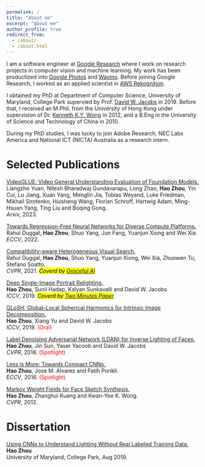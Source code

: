 ```yaml
---
permalink: /
title: "About me"
excerpt: "About me"
author_profile: true
redirect_from: 
  - /about/
  - /about.html
---
```

I am a software engineer at [Google Research](https://research.google) where I work on research projects in computer vision and machine learning. My work has been productized into [Google Photos](https://www.google.com/photos/about/) and [Waymo](https://waymo.com). Before joining Google Research, I worked as an applied scientist in [AWS Rekognition](
https://aws.amazon.com/rekognition/).

I obtained my PhD at Department of Computer Science, University of Maryland, College Park supervied by Prof. [David W. Jacobs](https://www.cs.umd.edu/~djacobs/) in 2019. Before that, I received an M.Phil. from the University of Hong Kong under supervision of Dr. [Kenneth K.Y. Wong](http://i.cs.hku.hk/~kykwong/) in 2012, and a B.Eng in the University of Science and Technology of China in 2010.

During my PhD studies, I was lucky to join Adobe Research, NEC Labs America and National ICT (NICTA) Australia as a research intern.


Selected Publications
======

<a href="https://arxiv.org/pdf/2307.03166.pdf"><papertitle>VideoGLUE: Video General Understanding Evaluation of Foundation Models.</papertitle></a>
<br>Liangzhe Yuan, Nitesh Bharadwaj Gundavarapu, Long Zhao, <strong>Hao Zhou</strong>, Yin Cui, Lu Jiang, Xuan Yang, Menglin Jia, Tobias Weyand, Luke Friedman, Mikhail Sirotenko, Huisheng Wang, Florian Schroff, Hartwig Adam, Ming-Hsuan Yang, Ting Liu and Boqing Gong.
<br><em>Arxiv</em>, 2023.

<a href="https://arxiv.org/pdf/2209.13740.pdf"><papertitle>Towards Regression-Free Neural Networks for Diverse Compute Platforms.</papertitle></a>
<br>Rahul Duggal, <strong>Hao Zhou</strong>, Shuo Yang, Jun Fang, Yuanjun Xiong and Wei Xia.
<br><em>ECCV</em>, 2022.

<a href="https://openaccess.thecvf.com/content/CVPR2021/papers/Duggal_Compatibility-Aware_Heterogeneous_Visual_Search_CVPR_2021_paper.pdf"> <papertitle>Compatibility-aware Heterogeneous Visual Search.</papertitle></a>
<br>Rahul Duggal, <strong>Hao Zhou</strong>, Shuo Yang, Yuanjun Xiong, Wei Xia, Zhuowen Tu, Stefano Soatto.
<br><em>CVPR</em>, 2021. <em><mark>Coverd by <a href="https://www.amazon.science/latest-news/graceful-ai">Graceful AI</a></mark></em>

<a href="https://openaccess.thecvf.com/content_ICCV_2019/papers/Zhou_Deep_Single-Image_Portrait_Relighting_ICCV_2019_paper.pdf"><papertitle>Deep Single-Image Portrait Relighting.</papertitle></a>
<br><strong>Hao Zhou</strong>, Sunil Hadap, Kalyan Sunkavalli and David W. Jacobs
<br><em>ICCV</em>, 2019. <em><mark>Coverd by <a href="https://www.youtube.com/watch?v=Ks7wDYsN4yM">Two Minutes Paper</a></mark></em>

<a href="https://openaccess.thecvf.com/content_ICCV_2019/papersZhou_GLoSH_Global-Local_Spherical_Harmonics_for_Intrinsic_Image_Decomposition_ICCV_2019_paper.pdf"><papertitle>GLoSH: Global-Local Spherical Harmonics for Intrinsic Image Decomposition.</papertitle></a>
<br><strong>Hao Zhou</strong>, Xiang Yu and David W. Jacobs
<br><em>ICCV</em>, 2019. <font color="red">(Oral)</font>

<a href="https://openaccess.thecvf.com/content_cvpr_2018/papers/Zhou_Label_Denoising_Adversarial_CVPR_2018_paper.pdf"><papertitle>Label Denoising Adversarial Network (LDAN) for Inverse Lighting of Faces.</papertitle></a>
<br><strong>Hao Zhou</strong>, Jin Sun, Yaser Yacoob and David W. Jacobs<br>
<em>CVPR</em>, 2018. <font color="red">(Spotlight)</font>
  
<a href="files/zhou_ECCV2016.pdf"><papertitle>Less is More: Towards Compact CNNs.</papertitle></a>
<br><strong>Hao Zhou</strong>, Jose M. Alvarez and Fatih Porikli.<br>
<em>ECCV</em>, 2016. <font color="red">(Spotlight)</font>

<a href="files/zhou_cvpr12.pdf"><papertitle>Markov Weight Fields for Face Sketch Synthesis.</papertitle></a>
<br><strong>Hao Zhou</strong>, Zhanghui Kuang and Kwan-Yee K. Wong.<br>
<em>CVPR</em>, 2012.


Dissertation
======
<a href="files/mainthesis.pdf"><papertitle>Using CNNs to Understand Lighting Without Real Labeled Training Data.</papertitle></a>
<br><strong>Hao Zhou</strong>
<br>University of Maryland, College Park, Aug 2019.